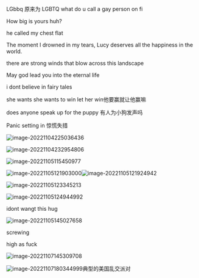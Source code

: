 LGbbq    原来为  LGBTQ  what do u call a gay person on fi

How big is yours huh?   

he called my chest flat

The moment I drowned in my tears, Lucy deserves all the happiness in the world. 

there are strong winds that blow across this landscape

May god lead you into the eternal life

i dont believe in fairy tales

she wants she wants to win let her win他要赢就让他赢嘛

does anyone speak up for the puppy  有人为小狗发声吗

Panic setting in   惊慌失措

![image-20221104225036436](C:\Users\Administrator\AppData\Roaming\Typora\typora-user-images\image-20221104225036436.png)

![image-20221104232954806](C:\Users\Administrator\AppData\Roaming\Typora\typora-user-images\image-20221104232954806.png)

![image-20221105115450977](C:\Users\Administrator\AppData\Roaming\Typora\typora-user-images\image-20221105115450977.png)

![image-20221105121903000](C:\Users\Administrator\AppData\Roaming\Typora\typora-user-images\image-20221105121903000.png)![image-20221105121924942](C:\Users\Administrator\AppData\Roaming\Typora\typora-user-images\image-20221105121924942.png)

![image-20221105123345213](C:\Users\Administrator\AppData\Roaming\Typora\typora-user-images\image-20221105123345213.png)

![image-20221105124944992](C:\Users\Administrator\AppData\Roaming\Typora\typora-user-images\image-20221105124944992.png)

idont wangt this hug

![image-20221105145027658](C:\Users\Administrator\AppData\Roaming\Typora\typora-user-images\image-20221105145027658.png)

screwing

high   as  fuck

![image-20221107145309708](C:\Users\Administrator\AppData\Roaming\Typora\typora-user-images\image-20221107145309708.png)

![image-20221107180344999](C:\Users\Administrator\AppData\Roaming\Typora\typora-user-images\image-20221107180344999.png)典型的美国乱交派对

